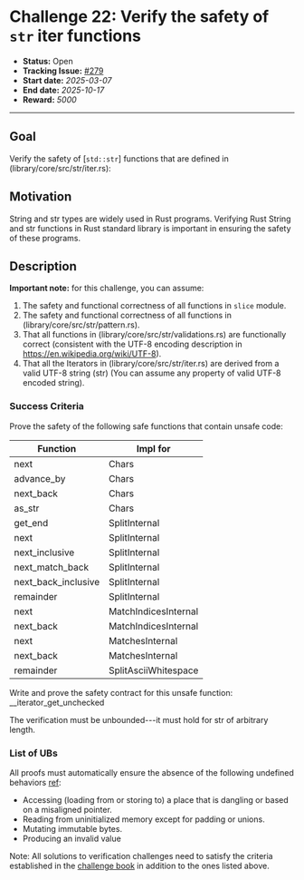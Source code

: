 # Challenge 22: Verify the safety of `str` iter functions

- **Status:** Open
- **Tracking Issue:** [#279](https://github.com/model-checking/verify-rust-std/issues/279)
- **Start date:** *2025-03-07*
- **End date:** *2025-10-17*
- **Reward:** *5000*

-------------------


## Goal

Verify the safety of [`std::str`] functions that are defined in (library/core/src/str/iter.rs):

## Motivation

String and str types are widely used in Rust programs. Verifying Rust String and str functions in Rust standard library is important in ensuring the safety of these programs.

## Description

**Important note:** for this challenge, you can assume: 
1. The safety and functional correctness of all functions in `slice` module. 
2. The safety and functional correctness of all functions in (library/core/src/str/pattern.rs).
3. That all functions in (library/core/src/str/validations.rs) are functionally correct (consistent with the UTF-8 encoding description in https://en.wikipedia.org/wiki/UTF-8). 
4. That all the Iterators in (library/core/src/str/iter.rs) are derived from a valid UTF-8 string (str) (You can assume any property of valid UTF-8 encoded string).


### Success Criteria

Prove the safety of the following safe functions that contain unsafe code:


| Function | Impl for |
|---------| ---------|
|next| Chars|
|advance_by| Chars|
|next_back| Chars|
|as_str| Chars|
|get_end| SplitInternal|
|next| SplitInternal|
|next_inclusive| SplitInternal|
|next_match_back| SplitInternal|
|next_back_inclusive| SplitInternal|
|remainder| SplitInternal|
|next| MatchIndicesInternal|
|next_back| MatchIndicesInternal|
|next| MatchesInternal|
|next_back| MatchesInternal|
|remainder| SplitAsciiWhitespace|

Write and prove the safety contract for this unsafe function: __iterator_get_unchecked

The verification must be unbounded---it must hold for str of arbitrary length.


### List of UBs

All proofs must automatically ensure the absence of the following undefined behaviors [ref](https://github.com/rust-lang/reference/blob/142b2ed77d33f37a9973772bd95e6144ed9dce43/src/behavior-considered-undefined.md):

* Accessing (loading from or storing to) a place that is dangling or based on a misaligned pointer.
* Reading from uninitialized memory except for padding or unions.
* Mutating immutable bytes.
* Producing an invalid value


Note: All solutions to verification challenges need to satisfy the criteria established in the [challenge book](../general-rules.md)
in addition to the ones listed above.
